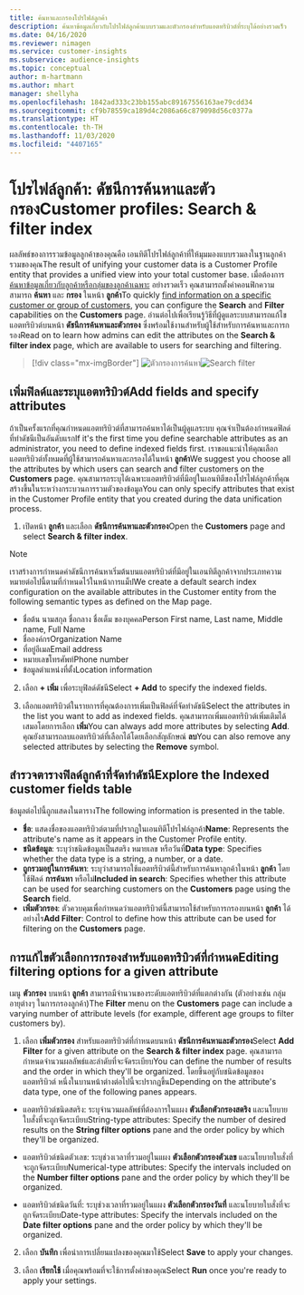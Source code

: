 ```yaml
---
title: ค้นหาและกรองโปรไฟล์ลูกค้า
description: ค้นหาข้อมูลเกี่ยวกับโปรไฟล์ลูกค้าแบบรวมและตัวกรองสำหรับแอตทริบิวต์ที่ระบุได้อย่างรวดเร็ว
ms.date: 04/16/2020
ms.reviewer: nimagen
ms.service: customer-insights
ms.subservice: audience-insights
ms.topic: conceptual
author: m-hartmann
ms.author: mhart
manager: shellyha
ms.openlocfilehash: 1842ad333c23bb155abc89167556163ae79cdd34
ms.sourcegitcommit: cf9b78559ca189d4c2086a66c879098d56c0377a
ms.translationtype: HT
ms.contentlocale: th-TH
ms.lasthandoff: 11/03/2020
ms.locfileid: "4407165"
---
```

# <a name="customer-profiles-search--filter-index"></a><span data-ttu-id="7cd58-103">โปรไฟล์ลูกค้า: ดัชนีการค้นหาและตัวกรอง</span><span class="sxs-lookup"><span data-stu-id="7cd58-103">Customer profiles: Search & filter index</span></span>

<span data-ttu-id="7cd58-104">ผลลัพธ์ของการรวมข้อมูลลูกค้าของคุณคือ เอนทิตีโปรไฟล์ลูกค้าที่ให้มุมมองแบบรวมลงในฐานลูกค้ารวมของคุณ</span><span class="sxs-lookup"><span data-stu-id="7cd58-104">The result of unifying your customer data is a Customer Profile entity that provides a unified view into your total customer base.</span></span> <span data-ttu-id="7cd58-105">เมื่อต้องการ [ค้นหาข้อมูลเกี่ยวกับลูกค้าหรือกลุ่มของลูกค้าเฉพาะ](customer-profiles.md) อย่างรวดเร็ว คุณสามารถตั้งค่าคอนฟิกความสามารถ **ค้นหา** และ **กรอง** ในหน้า **ลูกค้า**</span><span class="sxs-lookup"><span data-stu-id="7cd58-105">To quickly [find information on a specific customer or group of customers](customer-profiles.md), you can configure the **Search** and **Filter** capabilities on the **Customers** page.</span></span> <span data-ttu-id="7cd58-106">อ่านต่อไปเพื่อเรียนรู้วิธีที่ผู้ดูแลระบบสามารถแก้ไขแอตทริบิวต์บนหน้า **ดัชนีการค้นหาและตัวกรอง** ซึ่งพร้อมใช้งานสำหรับผู้ใช้สำหรับการค้นหาและการกรอง</span><span class="sxs-lookup"><span data-stu-id="7cd58-106">Read on to learn how admins can edit the attributes on the **Search & filter index** page, which are available to users for searching and filtering.</span></span>

> [!div class="mx-imgBorder"]
> <span data-ttu-id="7cd58-107">![ตัวกรองการค้นหา](media/search-filter.png "ตัวกรองการค้นหา")</span><span class="sxs-lookup"><span data-stu-id="7cd58-107">![Search filter](media/search-filter.png "Search filter")</span></span>

## <a name="add-fields-and-specify-attributes"></a><span data-ttu-id="7cd58-108">เพิ่มฟิลด์และระบุแอตทริบิวต์</span><span class="sxs-lookup"><span data-stu-id="7cd58-108">Add fields and specify attributes</span></span>

<span data-ttu-id="7cd58-109">ถ้าเป็นครั้งแรกที่คุณกำหนดแอตทริบิวต์ที่สามารถค้นหาได้เป็นผู้ดูแลระบบ คุณจำเป็นต้องกำหนดฟิลด์ที่ทำดัชนีเป็นอันดับแรก</span><span class="sxs-lookup"><span data-stu-id="7cd58-109">If it's the first time you define searchable attributes as an administrator, you need to define indexed fields first.</span></span> <span data-ttu-id="7cd58-110">เราขอแนะนำให้คุณเลือกแอตทริบิวต์ทั้งหมดที่ผู้ใช้สามารถค้นหาและกรองได้ในหน้า **ลูกค้า**</span><span class="sxs-lookup"><span data-stu-id="7cd58-110">We suggest you choose all the attributes by which users can search and filter customers on the **Customers** page.</span></span> <span data-ttu-id="7cd58-111">คุณสามารถระบุได้เฉพาะแอตทริบิวต์ที่มีอยู่ในเอนทิตีของโปรไฟล์ลูกค้าที่คุณสร้างขึ้นในระหว่างกระบวนการรวมตัวของข้อมูล</span><span class="sxs-lookup"><span data-stu-id="7cd58-111">You can only specify attributes that exist in the Customer Profile entity that you created during the data unification process.</span></span>

1. <span data-ttu-id="7cd58-112">เปิดหน้า **ลูกค้า** และเลือก **ดัชนีการค้นหาและตัวกรอง**</span><span class="sxs-lookup"><span data-stu-id="7cd58-112">Open the **Customers** page and select **Search & filter index**.</span></span>

> [!NOTE]
> <span data-ttu-id="7cd58-113">เราสร้างการกำหนดค่าดัชนีการค้นหาเริ่มต้นบนแอตทริบิวต์ที่มีอยู่ในเอนทิตีลูกค้าจากประเภทความหมายต่อไปนี้ตามที่กำหนดไว้ในหน้าการแม็ป</span><span class="sxs-lookup"><span data-stu-id="7cd58-113">We create a default search index configuration on the available attributes in the Customer entity from the following semantic types as defined on the Map page.</span></span>
> - <span data-ttu-id="7cd58-114">ชื่อต้น นามสกุล ชื่อกลาง ชื่อเต็ม ของบุคคล</span><span class="sxs-lookup"><span data-stu-id="7cd58-114">Person First name, Last name, Middle name, Full Name</span></span>
> - <span data-ttu-id="7cd58-115">ชื่อองค์กร</span><span class="sxs-lookup"><span data-stu-id="7cd58-115">Organization Name</span></span>
> - <span data-ttu-id="7cd58-116">ที่อยู่อีเมล</span><span class="sxs-lookup"><span data-stu-id="7cd58-116">Email address</span></span>
> - <span data-ttu-id="7cd58-117">หมายเลขโทรศัพท์</span><span class="sxs-lookup"><span data-stu-id="7cd58-117">Phone number</span></span>
> - <span data-ttu-id="7cd58-118">ข้อมูลตำแหน่งที่ตั้ง</span><span class="sxs-lookup"><span data-stu-id="7cd58-118">Location information</span></span>

2. <span data-ttu-id="7cd58-119">เลือก **+ เพิ่ม** เพื่อระบุฟิลด์ดัชนี</span><span class="sxs-lookup"><span data-stu-id="7cd58-119">Select **+ Add** to specify the indexed fields.</span></span>

3. <span data-ttu-id="7cd58-120">เลือกแอตทริบิวต์ในรายการที่คุณต้องการเพิ่มเป็นฟิลด์ที่จัดทำดัชนี</span><span class="sxs-lookup"><span data-stu-id="7cd58-120">Select the attributes in the list you want to add as indexed fields.</span></span> <span data-ttu-id="7cd58-121">คุณสามารถเพิ่มแอตทริบิวต์เพิ่มเติมได้เสมอโดยการเลือก **เพิ่ม**</span><span class="sxs-lookup"><span data-stu-id="7cd58-121">You can always add more attributes by selecting **Add**.</span></span> <span data-ttu-id="7cd58-122">คุณยังสามารถลบแอตทริบิวต์ที่เลือกได้โดยเลือกสัญลักษณ์ **ลบ**</span><span class="sxs-lookup"><span data-stu-id="7cd58-122">You can also remove any selected attributes by selecting the **Remove** symbol.</span></span>

## <a name="explore-the-indexed-customer-fields-table"></a><span data-ttu-id="7cd58-123">สำรวจตารางฟิลด์ลูกค้าที่จัดทำดัชนี</span><span class="sxs-lookup"><span data-stu-id="7cd58-123">Explore the Indexed customer fields table</span></span>

<span data-ttu-id="7cd58-124">ข้อมูลต่อไปนี้ถูกแสดงในตาราง</span><span class="sxs-lookup"><span data-stu-id="7cd58-124">The following information is presented in the table.</span></span>

- <span data-ttu-id="7cd58-125">**ชื่อ**: แสดงชื่อของแอตทริบิวต์ตามที่ปรากฏในเอนทิตีโปรไฟล์ลูกค้า</span><span class="sxs-lookup"><span data-stu-id="7cd58-125">**Name**: Represents the attribute's name as it appears in the Customer Profile entity.</span></span>
- <span data-ttu-id="7cd58-126">**ชนิดข้อมูล**: ระบุว่าชนิดข้อมูลเป็นสตริง หมายเลข หรือวันที่</span><span class="sxs-lookup"><span data-stu-id="7cd58-126">**Data type**: Specifies whether the data type is a string, a number, or a date.</span></span>
- <span data-ttu-id="7cd58-127">**ถูกรวมอยู่ในการค้นหา**: ระบุว่าสามารถใช้แอตทริบิวต์นี้สำหรับการค้นหาลูกค้าในหน้า **ลูกค้า** โดยใช้ฟิลด์ **การค้นหา** หรือไม่</span><span class="sxs-lookup"><span data-stu-id="7cd58-127">**Included in search**: Specifies whether this attribute can be used for searching customers on the **Customers** page using the **Search** field.</span></span>
- <span data-ttu-id="7cd58-128">**เพิ่มตัวกรอง**: ตัวควบคุมเพื่อกำหนดว่าแอตทริบิวต์นี้สามารถใช้สำหรับการกรองบนหน้า **ลูกค้า** ได้อย่างไร</span><span class="sxs-lookup"><span data-stu-id="7cd58-128">**Add Filter**: Control to define how this attribute can be used for filtering on the **Customers** page.</span></span>

## <a name="editing-filtering-options-for-a-given-attribute"></a><span data-ttu-id="7cd58-129">การแก้ไขตัวเลือกการกรองสำหรับแอตทริบิวต์ที่กำหนด</span><span class="sxs-lookup"><span data-stu-id="7cd58-129">Editing filtering options for a given attribute</span></span>

<span data-ttu-id="7cd58-130">เมนู **ตัวกรอง** บนหน้า **ลูกค้า** สามารถมีจำนวนของระดับแอตทริบิวต์ที่แตกต่างกัน (ตัวอย่างเช่น กลุ่มอายุต่างๆ ในการกรองลูกค้า)</span><span class="sxs-lookup"><span data-stu-id="7cd58-130">The **Filter** menu on the **Customers** page can include a varying number of attribute levels (for example, different age groups to filter customers by).</span></span>

1. <span data-ttu-id="7cd58-131">เลือก **เพิ่มตัวกรอง** สำหรับแอตทริบิวต์ที่กำหนดบนหน้า **ดัชนีการค้นหาและตัวกรอง**</span><span class="sxs-lookup"><span data-stu-id="7cd58-131">Select **Add Filter** for a given attribute on the **Search & filter index** page.</span></span> <span data-ttu-id="7cd58-132">คุณสามารถกำหนดจำนวนผลลัพธ์และลำดับที่จะจัดระเบียบ</span><span class="sxs-lookup"><span data-stu-id="7cd58-132">You can define the number of results and the order in which they'll be organized.</span></span> <span data-ttu-id="7cd58-133">โดยขึ้นอยู่กับชนิดข้อมูลของแอตทริบิวต์ หนึ่งในบานหน้าต่างต่อไปนี้จะปรากฏขึ้น</span><span class="sxs-lookup"><span data-stu-id="7cd58-133">Depending on the attribute's data type, one of the following panes appears.</span></span>

- <span data-ttu-id="7cd58-134">แอตทริบิวต์ชนิดสตริง: ระบุจำนวนผลลัพธ์ที่ต้องการในแผง **ตัวเลือกตัวกรองสตริง** และนโยบายใบสั่งที่จะถูกจัดระเบียบ</span><span class="sxs-lookup"><span data-stu-id="7cd58-134">String-type attributes: Specify the number of desired results on the **String filter options** pane and the order policy by which they'll be organized.</span></span>

- <span data-ttu-id="7cd58-135">แอตทริบิวต์ชนิดตัวเลข: ระบุช่วงเวลาที่รวมอยู่ในแผง **ตัวเลือกตัวกรองตัวเลข** และนโยบายใบสั่งที่จะถูกจัดระเบียบ</span><span class="sxs-lookup"><span data-stu-id="7cd58-135">Numerical-type attributes: Specify the intervals included on the **Number filter options** pane and the order policy by which they'll be organized.</span></span>

- <span data-ttu-id="7cd58-136">แอตทริบิวต์ชนิดวันที่: ระบุช่วงเวลาที่รวมอยู่ในแผง **ตัวเลือกตัวกรองวันที่** และนโยบายใบสั่งที่จะถูกจัดระเบียบ</span><span class="sxs-lookup"><span data-stu-id="7cd58-136">Date-type attributes:  Specify the intervals included on the **Date filter options** pane and the order policy by which they'll be organized.</span></span>

2. <span data-ttu-id="7cd58-137">เลือก **บันทึก** เพื่อนำการเปลี่ยนแปลงของคุณมาใช้</span><span class="sxs-lookup"><span data-stu-id="7cd58-137">Select **Save** to apply your changes.</span></span>

3. <span data-ttu-id="7cd58-138">เลือก **เรียกใช้** เมื่อคุณพร้อมที่จะใช้การตั้งค่าของคุณ</span><span class="sxs-lookup"><span data-stu-id="7cd58-138">Select **Run** once you're ready to apply your settings.</span></span>

